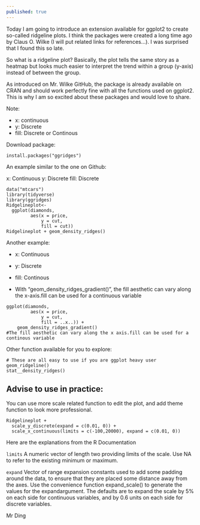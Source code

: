 ```yaml
---
published: true
---
```

Today I am going to introduce an extension available for ggplot2 to create so-called ridgeline plots. I think the packages were created a long time ago by Claus O. Wilke (I will put related links for references…). I was surprised that I found this so late.

So what is a ridgeline plot? Basically, the plot tells the same story as a heatmap but looks much easier to interpret the trend within a group (y-axis) instead of between the group.

As introduced on Mr. Wilke GitHub, the package is already available on CRAN and should work perfectly fine with all the functions used on ggplot2. This is why I am so excited about these packages and would love to share.

Note:
- x: continuous 
- y: Discrete 
- fill: Discrete or Continous

Download package:
```
install.packages("ggridges")
```
 An example similar to the one on Github:

x: Continuous 
y: Discrete 
fill: Discrete
```
data("mtcars")
library(tidyverse)
library(ggridges)
Ridgelineplot<-
  ggplot(diamonds,
         aes(x = price,
             y = cut,
             fill = cut))
Ridgelineplot + geom_density_ridges()
```
Another example:
- x: Continuous 
- y: Discrete 
- fill: Continous

- With “geom_density_ridges_gradient()”, the fill aesthetic can vary along the x-axis.fill can be used for a continuous variable
```
ggplot(diamonds,
         aes(x = price,
             y = cut,
             fill = ..x..)) + 
    geom_density_ridges_gradient()
#The fill aesthetic can vary along the x axis.fill can be used for a continous variable
```

Other function available for you to explore:
```
# These are all easy to use if you are ggplot heavy user
geom_ridgeline()
stat__density_ridges()
```
## Advise to use in practice:
You can use more scale related function to edit the plot, and add theme function to look more professional.
```
Ridgelineplot + 
  scale_y_discrete(expand = c(0.01, 0)) +
  scale_x_continuous(limits = c(-100,20000), expand = c(0.01, 0))
```
Here are the explanations from the R Documentation

`limits` A numeric vector of length two providing limits of the scale. Use NA to refer to the existing minimum or maximum.

`expand` Vector of range expansion constants used to add some padding around the data, to ensure that they are placed some distance away from the axes. Use the convenience function expand_scale() to generate the values for the expandargument. The defaults are to expand the scale by 5% on each side for continuous variables, and by 0.6 units on each side for discrete variables.



Mr Ding

